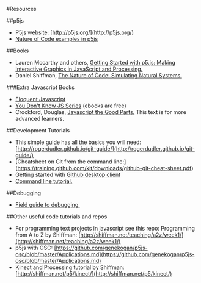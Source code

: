 
#Resources

##p5js

* P5js website: [http://p5js.org/](http://p5js.org/)
* [Nature of Code examples in p5js](https://github.com/shiffman/The-Nature-of-Code-JTerm-2016)

##Books

* Lauren Mccarthy and others, [Getting Started with p5.js: Making Interactive Graphics in JavaScript and Processing.](http://www.amazon.com/Getting-Started-p5-js-Interactive-JavaScript/dp/1457186772)
* Daniel Shiffman, [The Nature of Code: Simulating Natural Systems.](http://natureofcode.com/)

###Extra Javascript Books

* <a href="http://eloquentjavascript.net/">Eloquent Javascript </a>
* <a href="https://github.com/getify/You-Dont-Know-JS">You Don't Know JS Series</a> (ebooks are free)
* Crockford, Douglas, <a href="http://bdcampbell.net/javascript/book/javascript_the_good_parts.pdf">Javascript the Good Parts.</a> This text is for more advanced learners.

##Development Tutorials
* This simple guide has all the basics you will need: [http://rogerdudler.github.io/git-guide/](http://rogerdudler.github.io/git-guide/)
* [Cheatsheet on Git from the command line:]
(https://training.github.com/kit/downloads/github-git-cheat-sheet.pdf)
* Getting started with [Github desktop client](https://help.github.com/desktop/guides/getting-started/)
* [Command line tutorial.](http://cli.learncodethehardway.org/book/)


##Debugging

* <a href="http://p5js.org/tutorials/debugging/">Field guide to debugging. </a>


##Other useful code tutorials and repos

* For programming text projects in javascript see this repo: Programming from A to Z by Shiffman: [http://shiffman.net/teaching/a2z/week1/](http://shiffman.net/teaching/a2z/week1/) 
* p5js with OSC: [https://github.com/genekogan/p5js-osc/blob/master/Applications.md](https://github.com/genekogan/p5js-osc/blob/master/Applications.md)
* Kinect and Processing tutorial by Shiffman: [http://shiffman.net/p5/kinect/](http://shiffman.net/p5/kinect/)


